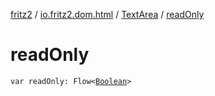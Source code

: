 [fritz2](../../index.md) / [io.fritz2.dom.html](../index.md) / [TextArea](index.md) / [readOnly](./read-only.md)

# readOnly

`var readOnly: Flow<`[`Boolean`](https://kotlinlang.org/api/latest/jvm/stdlib/kotlin/-boolean/index.html)`>`